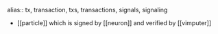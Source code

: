 alias:: tx, transaction, txs, transactions, signals, signaling

- [[particle]] which is signed by [[neuron]] and verified by [[vimputer]]